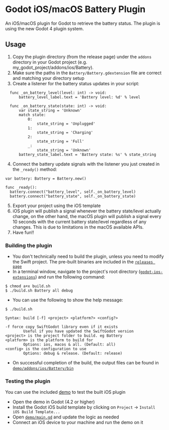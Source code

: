 # Godot iOS/macOS Battery Plugin
An iOS/macOS plugin for Godot to retrieve the battery status. The plugin is using the new Godot 4 plugin system.

## Usage
1. Copy the plugin directory (from the release page) under the `addons` directory in your Godot project (e.g. my_godot_project/addons/ios/Battery). 
2. Make sure the paths in the `Battery/Battery.gdextension` file are correct and matching your directory setup
3. Create a listener for the battery status updates in your script:
  ```gdscript
	func _on_battery_level(level: int) -> void:
		battery_level_label.text = 'Battery level: %d' % level

	func _on_battery_state(state: int) -> void:
		var state_string = 'Unknown'
		match state:
			0: 
				state_string = 'Unplugged'
			1: 
				state_string = 'Charging'
			2:
				state_string = 'Full'
			_: 
				state_string = 'Unknown'
		battery_state_label.text = 'Battery state: %s' % state_string
  ```
4. Connect the battery update signals with the listener you just created in the `_ready()` method:
  ```gdscript
  var battery: Battery = Battery.new()

  func _ready():
	battery.connect("battery_level", self._on_battery_level)
	battery.connect("battery_state", self._on_battery_state)
  ```
5. Export your project using the iOS template
6. iOS plugin will publish a signal whenever the battery state/level actually change, on the other hand, the macOS plugin will publish a signal every 10 seconds with the current battery state/level regardless of any changes. This is due to limitations in the macOS available APIs.
7. Have fun!!

### Building the plugin
- You don't technically need to build the plugin, unless you need to modify the Swift project. The pre-built binaries are included in the [`releases page`](https://github.com/KarimIbrahim/godot-ios-extensions/releases)
- In a terminal window, navigate to the project's root directory ([`godot-ios-extensions`](../)) and run the following command:
```
$ chmod a+x build.sh
$ ./build.sh Battery all debug
```
- You can use the following to show the help message:
```
$ ./build.sh

Syntax: build [-f] <project> <platform?> <config?>

-f force copy SwiftGodot library even if it exists
        Useful if you have updated the SwiftGodot version
<project> is the project folder to build. eg Battery
<platform> is the platform to build for
        Options: ios, macos & all. (Default: all)
<config> is the configuration to use
        Options: debug & release. (Default: release)

```
- On successful completion of the build, the output files can be found in [`demo/addons/ios/Battery/bin`](../demo/addons/ios/Battery/bin)

### Testing the plugin
You can use the included [demo](../demo/project.godot) to test the built iOS plugin

- Open the demo in Godot (4.2 or higher)
- Install the Godot iOS build template by clicking on `Project` -> `Install iOS Build Template...`
- Open [`demo/main.gd`](../demo/main.gd) and update the logic as needed 
- Connect an iOS device to your machine and run the demo on it
